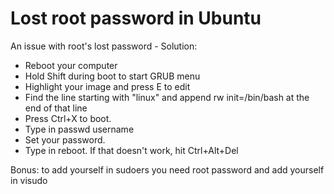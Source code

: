 # Lost root password in Ubuntu

An issue with root's lost password - 
Solution:
 - Reboot your computer
 - Hold Shift during boot to start GRUB menu
 - Highlight your image and press E to edit
 - Find the line starting with "linux" and append rw init=/bin/bash at the end of that line
 - Press Ctrl+X to boot.
 - Type in passwd username
 - Set your password.
 - Type in reboot. If that doesn't work, hit Ctrl+Alt+Del


Bonus: to add yourself in sudoers you need root password and add yourself in visudo
